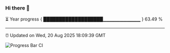### Hi there 👋

⏳ Year progress { ███████████████████▁▁▁▁▁▁▁▁▁▁▁ } 63.49 %

---

⏰ Updated on Wed, 20 Aug 2025 18:09:39 GMT

![Progress Bar CI](https://github.com/liununu/liununu/workflows/Progress%20Bar%20CI/badge.svg)
